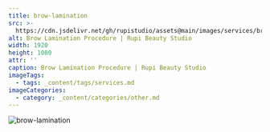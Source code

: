 ```yaml
---
title: brow-lamination
src: >-
  https://cdn.jsdelivr.net/gh/rupistudio/assets@main/images/services/brow-lamination.webp
alt: Brow Lamination Procedure | Rupi Beauty Studio
width: 1920
height: 1080
attr: ''
caption: Brow Lamination Procedure | Rupi Beauty Studio
imageTags:
  - tags: _content/tags/services.md
imageCategories:
  - category: _content/categories/other.md
---
```


![brow-lamination](https://cdn.jsdelivr.net/gh/rupistudio/assets@main/images/services/brow-lamination.webp "")
